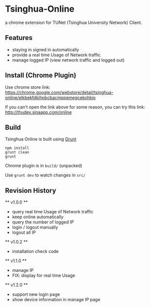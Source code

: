 # Tsinghua-Online

a chrome extension for TUNet (Tsinghua University Network) Client.

## Features
* staying in signed in automatically
* provide a real time Usage of Network traffic
* manage logged IP (view network traffic and logged out)

## Install (Chrome Plugin)
Use chrome store link: https://chrome.google.com/webstore/detail/tsinghua-online/elkbekfdkihpbcbacmppemegcekohkjo

If you can't open the link above for some reason, you can try this link: http://thudev.sinaapp.com/online

## Build
Tsinghua Online is built using [Grunt][]
```
npm install
grunt clean
grunt
```

Chrome plugin is in `build/` (unpacked)

Use `grunt dev` to watch changes in `src/`

[Grunt]: http://gruntjs.com/

## Revision History
** v1.0.0 **
* query real time Usage of Network traffic
* keep online automatically
* query the number of logged IP
* login / logout manually
* logout all IP

** v1.0.2 **
* installation check code

** v1.1.0 **
* manage IP
* FIX: display for real time Usage

** v1.2.0 **
* support new login page
* show device information in manage IP page
